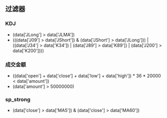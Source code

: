 ## 过滤器

### KDJ

- (data['JLong'] > data['JLMA']) 
-  (((data['J09'] > data['JShort']) & (data['JShort'] > data['JLong'])) | ((data['J34'] > data['K34']) | (data['J89'] > data['K89']) | (data['J200'] > data['K200'])))  

### 成交金额

-  ((data['open'] + data['close'] + data['low'] + data['high']) * 36 * 20000 < data['amount'])
- (data['amount'] > 50000000)

### sp_strong

- (data['close'] > data['MA5'])  & (data['close'] > data['MA60'])